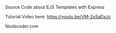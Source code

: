 Source Code about EJS Templates with Express

Tutorial Video here: https://youtu.be/VM-2xSaDxJc

Noobcoder.com
